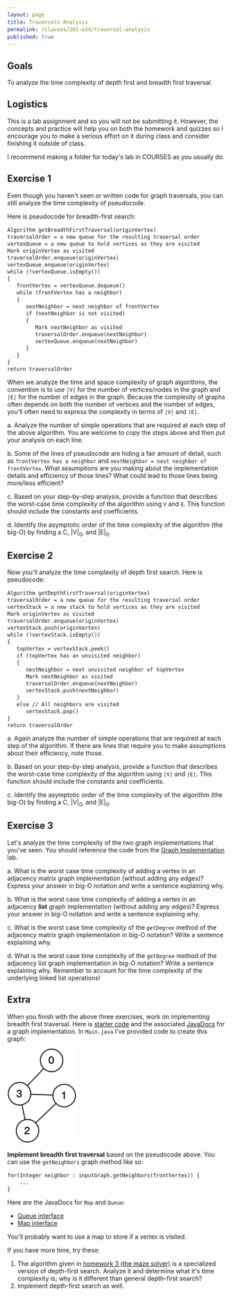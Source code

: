 ```yaml
---
layout: page
title: Traversals Analysis
permalink: /classes/201-w24/traversal-analysis
published: true
---
```


## Goals
To analyze the time complexity of depth first and breadth first traversal.

## Logistics
This is a lab assignment and so you will not be submitting it.
However, the concepts and practice will help you on both the homework and quizzes so I encourage you to make a serious effort on it during class and consider finishing it outside of class.

I recommend making a folder for today's lab in COURSES as you usually do.

## Exercise 1
Even though you haven't seen or written code for graph traversals, you can still analyze the time complexity of pseudocode.

Here is pseudocode for breadth-first search:

```
Algorithm getBreadthFirstTraversal(originVertex)
traversalOrder = a new queue for the resulting traversal order
vertexQueue = a new queue to hold vertices as they are visited
Mark originVertex as visited
traversalOrder.enqueue(originVertex)
vertexQueue.enqueue(originVertex)
while (!vertexQueue.isEmpty())
{
   frontVertex = vertexQueue.dequeue()
   while (frontVertex has a neighbor)
   {
      nextNeighbor = next neighbor of frontVertex
      if (nextNeighbor is not visited)
      {
         Mark nextNeighbor as visited
         traversalOrder.enqueue(nextNeighbor)
         vertexQueue.enqueue(nextNeighbor)
      }
   }
}
return traversalOrder
```

When we analyze the time and space complexity of graph algorithms, the convention is to use `|V|` for the number of vertices/nodes in the graph and `|E|` for the number of edges in the graph.
Because the complexity of graphs often depends on both the number of vertices and the number of edges, you'll often need to express the complexity in terms of `|V|` and `|E|`. 

a. Analyze the number of simple operations that are required at each step of the above algorithm. You are welcome to copy the steps above and then put your analysis on each line. 

b. Some of the lines of pseudocode are hiding a fair amount of detail, such as `frontVertex has a neighbor` and `nextNeighbor = next neighbor of frontVertex`. What assumptions are you making about the implementation details and efficiency of those lines? What could lead to those lines being more/less efficient?

c. Based on your step-by-step analysis, provide a function that describes the worst-case time complexity of the algorithm using `V` and `E`. This function should include the constants and coefficients. 

d. Identify the asymptotic order of the time complexity of the algorithm (the big-O) by finding a C,  |V|<sub>0</sub>, and |E|<sub>0</sub>.


## Exercise 2
Now you'll analyze the time complexity of depth first search.
Here is pseudocode:

```
Algorithm getDepthFirstTraversal(originVertex)
traversalOrder = a new queue for the resulting traversal order
vertexStack = a new stack to hold vertices as they are visited
Mark originVertex as visited
traversalOrder.enqueue(originVertex)
vertexStack.push(originVertex)
while (!vertexStack.isEmpty())
{
   topVertex = vertexStack.peek()
   if (topVertex has an unvisited neighbor)
   {
      nextNeighbor = next unvisited neighbor of topVertex
      Mark nextNeighbor as visited
      traversalOrder.enqueue(nextNeighbor)
      vertexStack.push(nextNeighbor)
   }
   else // All neighbors are visited
      vertexStack.pop()
}
return traversalOrder 
```
a. Again analyze the number of simple operations that are required at each step of the algorithm. If there are lines that require you to make assumptions about their efficiency, note those.

b. Based on your step-by-step analysis, provide a function that describes the worst-case time complexity of the algorithm using `|V|` and `|E|`. This function should include the constants and coefficients. 

c. Identify the asymptotic order of the time complexity of the algorithm (the big-O) by finding a C,  |V|<sub>0</sub>, and |E|<sub>0</sub>.

## Exercise 3
Let's analyze the time complexity of the two graph implementations that you've seen. You should reference the code from the [Graph Implementation](graphs) lab.

a. What is the worst case time complexity of adding a vertex in an adjacency matrix graph implementation (without adding any edges)? Express your answer in big-O notation and write a sentence explaining why.

b. What is the worst case time complexity of adding a vertex in an adjacency **list** graph implementation (without adding any edges)? Express your answer in big-O notation and write a sentence explaining why.

c. What is the worst case time complexity of the `getDegree` method of the adjacency matrix graph implementation in big-O notation? Write a sentence explaining why.

d. What is the worst case time complexity of the `getDegree` method of the adjacency list graph implementation in big-O notation? Write a sentence explaining why. Remember to account for the time complexity of the underlying linked list operations!

## Extra
When you finish with the above three exercises, work on implementing breadth first traversal.
Here is [starter code](/classes/201-f21/BFSStarter.zip) and the associated [JavaDocs](/classes/201-f20/hw-6javadoc) for a graph implementation. 
In `Main.java` I've provided code to create this graph:

![Undirected graph with edge between node 0 and 3, node 3 and 1, node 3 and 2, and node 1 and 2](/classes/201-f20/UndirectedGraph.png)

**Implement breadth first traversal** based on the pseudocode above. 
You can use the `getNeighbors` graph method like so:
```
for(Integer neighbor : inputGraph.getNeighbors(frontVertex)) {
    ...
}
```

Here are the JavaDocs for `Map` and `Queue`:
* [Queue interface](https://docs.oracle.com/en/java/javase/11/docs/api/java.base/java/util/Queue.html)
* [Map interface](https://docs.oracle.com/javase/8/docs/api/java/util/Map.html)

You'll probably want to use a map to store if a vertex is visited.


If you have more time, try these:

1. The algorithm given in [homework 3 (the maze solver)](hw3) is a specialized version of depth-first search. Analyze it and determine what it's time complexity is; why is it different than general depth-first search?
2. Implement depth-first search as well.
